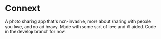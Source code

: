 # Connext
A photo sharing app that's non-invasive, more about sharing with people you love, and no ad heavy. Made with some sort of love and AI aided. Code in the develop branch for now.
